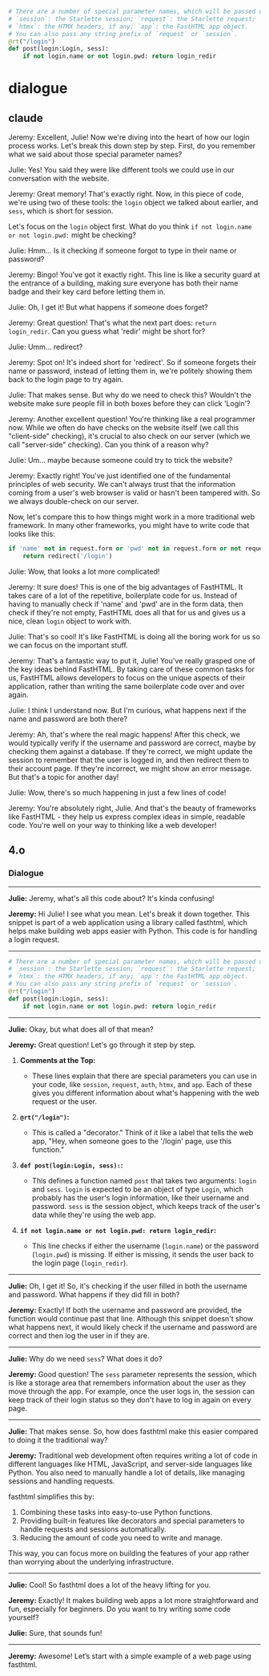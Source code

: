 
```python
# There are a number of special parameter names, which will be passed useful information about the request:
# `session`: the Starlette session; `request`: the Starlette request; `auth`: the value of `scope['auth']`,
# `htmx`: the HTMX headers, if any; `app`: the FastHTML app object.
# You can also pass any string prefix of `request` or `session`.
@rt("/login")
def post(login:Login, sess):
    if not login.name or not login.pwd: return login_redir
```

# dialogue

## claude 

Jeremy: Excellent, Julie! Now we're diving into the heart of how our login process works. Let's break this down step by step. First, do you remember what we said about those special parameter names?

Julie: Yes! You said they were like different tools we could use in our conversation with the website.

Jeremy: Great memory! That's exactly right. Now, in this piece of code, we're using two of these tools: the `login` object we talked about earlier, and `sess`, which is short for session. 

Let's focus on the `login` object first. What do you think `if not login.name or not login.pwd:` might be checking?

Julie: Hmm... Is it checking if someone forgot to type in their name or password?

Jeremy: Bingo! You've got it exactly right. This line is like a security guard at the entrance of a building, making sure everyone has both their name badge and their key card before letting them in.

Julie: Oh, I get it! But what happens if someone does forget?

Jeremy: Great question! That's what the next part does: `return login_redir`. Can you guess what 'redir' might be short for?

Julie: Umm... redirect?

Jeremy: Spot on! It's indeed short for 'redirect'. So if someone forgets their name or password, instead of letting them in, we're politely showing them back to the login page to try again.

Julie: That makes sense. But why do we need to check this? Wouldn't the website make sure people fill in both boxes before they can click 'Login'?

Jeremy: Another excellent question! You're thinking like a real programmer now. While we often do have checks on the website itself (we call this "client-side" checking), it's crucial to also check on our server (which we call "server-side" checking). Can you think of a reason why?

Julie: Um... maybe because someone could try to trick the website?

Jeremy: Exactly right! You've just identified one of the fundamental principles of web security. We can't always trust that the information coming from a user's web browser is valid or hasn't been tampered with. So we always double-check on our server.

Now, let's compare this to how things might work in a more traditional web framework. In many other frameworks, you might have to write code that looks like this:

```python
if 'name' not in request.form or 'pwd' not in request.form or not request.form['name'] or not request.form['pwd']:
    return redirect('/login')
```

Julie: Wow, that looks a lot more complicated!

Jeremy: It sure does! This is one of the big advantages of FastHTML. It takes care of a lot of the repetitive, boilerplate code for us. Instead of having to manually check if 'name' and 'pwd' are in the form data, then check if they're not empty, FastHTML does all that for us and gives us a nice, clean `login` object to work with.

Julie: That's so cool! It's like FastHTML is doing all the boring work for us so we can focus on the important stuff.

Jeremy: That's a fantastic way to put it, Julie! You've really grasped one of the key ideas behind FastHTML. By taking care of these common tasks for us, FastHTML allows developers to focus on the unique aspects of their application, rather than writing the same boilerplate code over and over again.

Julie: I think I understand now. But I'm curious, what happens next if the name and password are both there?

Jeremy: Ah, that's where the real magic happens! After this check, we would typically verify if the username and password are correct, maybe by checking them against a database. If they're correct, we might update the session to remember that the user is logged in, and then redirect them to their account page. If they're incorrect, we might show an error message. But that's a topic for another day!

Julie: Wow, there's so much happening in just a few lines of code!

Jeremy: You're absolutely right, Julie. And that's the beauty of frameworks like FastHTML - they help us express complex ideas in simple, readable code. You're well on your way to thinking like a web developer!

## 4.o

### Dialogue

---

**Julie:** Jeremy, what's all this code about? It's kinda confusing!

**Jeremy:** Hi Julie! I see what you mean. Let's break it down together. This snippet is part of a web application using a library called fasthtml, which helps make building web apps easier with Python. This code is for handling a login request.

---

```python
# There are a number of special parameter names, which will be passed useful information about the request:
# `session`: the Starlette session; `request`: the Starlette request; `auth`: the value of `scope['auth']`,
# `htmx`: the HTMX headers, if any; `app`: the FastHTML app object.
# You can also pass any string prefix of `request` or `session`.
@rt("/login")
def post(login:Login, sess):
    if not login.name or not login.pwd: return login_redir
```

---

**Julie:** Okay, but what does all of that mean?

**Jeremy:** Great question! Let's go through it step by step.

1. **Comments at the Top:**
   - These lines explain that there are special parameters you can use in your code, like `session`, `request`, `auth`, `htmx`, and `app`. Each of these gives you different information about what's happening with the web request or the user.

2. **`@rt("/login")`:**
   - This is called a "decorator." Think of it like a label that tells the web app, "Hey, when someone goes to the '/login' page, use this function."

3. **`def post(login:Login, sess):`:**
   - This defines a function named `post` that takes two arguments: `login` and `sess`. `login` is expected to be an object of type `Login`, which probably has the user's login information, like their username and password. `sess` is the session object, which keeps track of the user's data while they're using the web app.

4. **`if not login.name or not login.pwd: return login_redir`:**
   - This line checks if either the username (`login.name`) or the password (`login.pwd`) is missing. If either is missing, it sends the user back to the login page (`login_redir`).

---

**Julie:** Oh, I get it! So, it's checking if the user filled in both the username and password. What happens if they did fill in both?

**Jeremy:** Exactly! If both the username and password are provided, the function would continue past that line. Although this snippet doesn't show what happens next, it would likely check if the username and password are correct and then log the user in if they are.

---

**Julie:** Why do we need `sess`? What does it do?

**Jeremy:** Good question! The `sess` parameter represents the session, which is like a storage area that remembers information about the user as they move through the app. For example, once the user logs in, the session can keep track of their login status so they don't have to log in again on every page.

---

**Julie:** That makes sense. So, how does fasthtml make this easier compared to doing it the traditional way?

**Jeremy:** Traditional web development often requires writing a lot of code in different languages like HTML, JavaScript, and server-side languages like Python. You also need to manually handle a lot of details, like managing sessions and handling requests.

fasthtml simplifies this by:
1. Combining these tasks into easy-to-use Python functions.
2. Providing built-in features like decorators and special parameters to handle requests and sessions automatically.
3. Reducing the amount of code you need to write and manage.

This way, you can focus more on building the features of your app rather than worrying about the underlying infrastructure.

---

**Julie:** Cool! So fasthtml does a lot of the heavy lifting for you.

**Jeremy:** Exactly! It makes building web apps a lot more straightforward and fun, especially for beginners. Do you want to try writing some code yourself?

**Julie:** Sure, that sounds fun!

---

**Jeremy:** Awesome! Let’s start with a simple example of a web page using fasthtml.